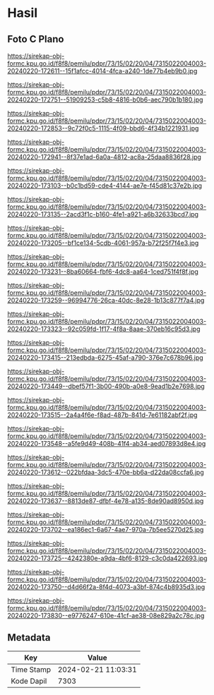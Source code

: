 # Hasil

## Foto C Plano

https://sirekap-obj-formc.kpu.go.id/f8f8/pemilu/pdpr/73/15/02/20/04/7315022004003-20240220-172611--15f1afcc-4014-4fca-a240-1de77b4eb9b0.jpg

https://sirekap-obj-formc.kpu.go.id/f8f8/pemilu/pdpr/73/15/02/20/04/7315022004003-20240220-172751--51909253-c5b8-4816-b0b6-aec790b1b180.jpg

https://sirekap-obj-formc.kpu.go.id/f8f8/pemilu/pdpr/73/15/02/20/04/7315022004003-20240220-172853--9c72f0c5-1115-4f09-bbd6-4f34b1221931.jpg

https://sirekap-obj-formc.kpu.go.id/f8f8/pemilu/pdpr/73/15/02/20/04/7315022004003-20240220-172941--8f37e1ad-6a0a-4812-ac8a-25daa8836f28.jpg

https://sirekap-obj-formc.kpu.go.id/f8f8/pemilu/pdpr/73/15/02/20/04/7315022004003-20240220-173103--b0c1bd59-cde4-4144-ae7e-f45d81c37e2b.jpg

https://sirekap-obj-formc.kpu.go.id/f8f8/pemilu/pdpr/73/15/02/20/04/7315022004003-20240220-173135--2acd3f1c-b160-4fe1-a921-a6b32633bcd7.jpg

https://sirekap-obj-formc.kpu.go.id/f8f8/pemilu/pdpr/73/15/02/20/04/7315022004003-20240220-173205--bf1ce134-5cdb-4061-957a-b72f25f7f4e3.jpg

https://sirekap-obj-formc.kpu.go.id/f8f8/pemilu/pdpr/73/15/02/20/04/7315022004003-20240220-173231--8ba60664-fbf6-4dc8-aa64-1ced751f4f8f.jpg

https://sirekap-obj-formc.kpu.go.id/f8f8/pemilu/pdpr/73/15/02/20/04/7315022004003-20240220-173259--96994776-26ca-40dc-8e28-1b13c877f7a4.jpg

https://sirekap-obj-formc.kpu.go.id/f8f8/pemilu/pdpr/73/15/02/20/04/7315022004003-20240220-173323--92c059fd-1f17-4f8a-8aae-370eb16c95d3.jpg

https://sirekap-obj-formc.kpu.go.id/f8f8/pemilu/pdpr/73/15/02/20/04/7315022004003-20240220-173415--213edbda-6275-45af-a790-376e7c678b96.jpg

https://sirekap-obj-formc.kpu.go.id/f8f8/pemilu/pdpr/73/15/02/20/04/7315022004003-20240220-173449--dbef57f1-3b00-490b-a0e8-9ead1b2e7698.jpg

https://sirekap-obj-formc.kpu.go.id/f8f8/pemilu/pdpr/73/15/02/20/04/7315022004003-20240220-173515--2a4a4f6e-f8ad-487b-841d-7e61182abf2f.jpg

https://sirekap-obj-formc.kpu.go.id/f8f8/pemilu/pdpr/73/15/02/20/04/7315022004003-20240220-173548--a5fe9d49-408b-41f4-ab34-aed07893d8e4.jpg

https://sirekap-obj-formc.kpu.go.id/f8f8/pemilu/pdpr/73/15/02/20/04/7315022004003-20240220-173612--022bfdaa-3dc5-470e-bb6a-d22da08ccfa6.jpg

https://sirekap-obj-formc.kpu.go.id/f8f8/pemilu/pdpr/73/15/02/20/04/7315022004003-20240220-173637--8813de87-dfbf-4e78-a135-8de90ad8950d.jpg

https://sirekap-obj-formc.kpu.go.id/f8f8/pemilu/pdpr/73/15/02/20/04/7315022004003-20240220-173702--ea186ec1-6a67-4ae7-970a-7b5ee5270d25.jpg

https://sirekap-obj-formc.kpu.go.id/f8f8/pemilu/pdpr/73/15/02/20/04/7315022004003-20240220-173725--4242380e-a9da-4bf6-8129-c3c0da422693.jpg

https://sirekap-obj-formc.kpu.go.id/f8f8/pemilu/pdpr/73/15/02/20/04/7315022004003-20240220-173750--d4d66f2a-8f4d-4073-a3bf-874c4b8935d3.jpg

https://sirekap-obj-formc.kpu.go.id/f8f8/pemilu/pdpr/73/15/02/20/04/7315022004003-20240220-173830--e9776247-610e-41cf-ae38-08e829a2c78c.jpg


## Metadata

| Key        | Value               |
| ---------- | ------------------- |
| Time Stamp | 2024-02-21 11:03:31 |
| Kode Dapil | 7303                |



